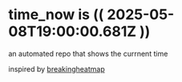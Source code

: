 # time_now is (( 2025-05-08T19:00:00.681Z ))

an automated repo that shows the currnent time

inspired by [breakingheatmap](https://github.com/breakingheatmap/breakingheatmap)